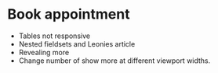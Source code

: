 # Book appointment

- Tables not responsive
- Nested fieldsets and Leonies article
- Revealing more
- Change number of show more at different viewport widths.
